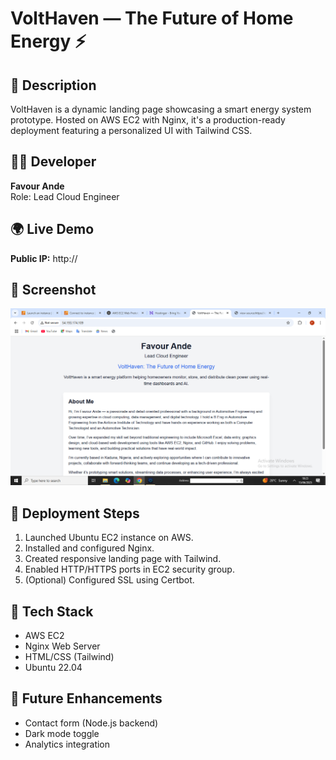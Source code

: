 # VoltHaven — The Future of Home Energy ⚡

## 🔧 Description
VoltHaven is a dynamic landing page showcasing a smart energy system prototype. Hosted on AWS EC2 with Nginx, it's a production-ready deployment featuring a personalized UI with Tailwind CSS.

## 👨‍💻 Developer
**Favour Ande**  
Role: Lead Cloud Engineer

## 🌍 Live Demo
**Public IP:** http://<your-ec2-ip>

## 📸 Screenshot
![Screenshot](screenshot.png)

## 🚀 Deployment Steps
1. Launched Ubuntu EC2 instance on AWS.
2. Installed and configured Nginx.
3. Created responsive landing page with Tailwind.
4. Enabled HTTP/HTTPS ports in EC2 security group.
5. (Optional) Configured SSL using Certbot.

## 🔐 Tech Stack
- AWS EC2
- Nginx Web Server
- HTML/CSS (Tailwind)
- Ubuntu 22.04

## 🧰 Future Enhancements
- Contact form (Node.js backend)
- Dark mode toggle
- Analytics integration

